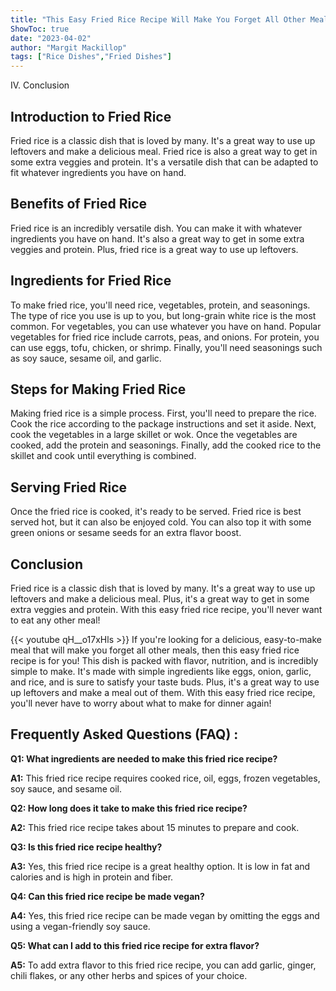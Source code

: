 ```yaml
---
title: "This Easy Fried Rice Recipe Will Make You Forget All Other Meals!"
ShowToc: true 
date: "2023-04-02"
author: "Margit Mackillop" 
tags: ["Rice Dishes","Fried Dishes"]
---
```

IV. Conclusion

## Introduction to Fried Rice 

Fried rice is a classic dish that is loved by many. It's a great way to use up leftovers and make a delicious meal. Fried rice is also a great way to get in some extra veggies and protein. It's a versatile dish that can be adapted to fit whatever ingredients you have on hand. 

## Benefits of Fried Rice

Fried rice is an incredibly versatile dish. You can make it with whatever ingredients you have on hand. It's also a great way to get in some extra veggies and protein. Plus, fried rice is a great way to use up leftovers. 

## Ingredients for Fried Rice

To make fried rice, you'll need rice, vegetables, protein, and seasonings. The type of rice you use is up to you, but long-grain white rice is the most common. For vegetables, you can use whatever you have on hand. Popular vegetables for fried rice include carrots, peas, and onions. For protein, you can use eggs, tofu, chicken, or shrimp. Finally, you'll need seasonings such as soy sauce, sesame oil, and garlic. 

## Steps for Making Fried Rice

Making fried rice is a simple process. First, you'll need to prepare the rice. Cook the rice according to the package instructions and set it aside. Next, cook the vegetables in a large skillet or wok. Once the vegetables are cooked, add the protein and seasonings. Finally, add the cooked rice to the skillet and cook until everything is combined. 

## Serving Fried Rice

Once the fried rice is cooked, it's ready to be served. Fried rice is best served hot, but it can also be enjoyed cold. You can also top it with some green onions or sesame seeds for an extra flavor boost. 

## Conclusion

Fried rice is a classic dish that is loved by many. It's a great way to use up leftovers and make a delicious meal. Plus, it's a great way to get in some extra veggies and protein. With this easy fried rice recipe, you'll never want to eat any other meal!

{{< youtube qH__o17xHls >}} 
If you're looking for a delicious, easy-to-make meal that will make you forget all other meals, then this easy fried rice recipe is for you! This dish is packed with flavor, nutrition, and is incredibly simple to make. It's made with simple ingredients like eggs, onion, garlic, and rice, and is sure to satisfy your taste buds. Plus, it's a great way to use up leftovers and make a meal out of them. With this easy fried rice recipe, you'll never have to worry about what to make for dinner again!

## Frequently Asked Questions (FAQ) :
**Q1: What ingredients are needed to make this fried rice recipe?**

**A1:** This fried rice recipe requires cooked rice, oil, eggs, frozen vegetables, soy sauce, and sesame oil. 

**Q2: How long does it take to make this fried rice recipe?**

**A2:** This fried rice recipe takes about 15 minutes to prepare and cook. 

**Q3: Is this fried rice recipe healthy?**

**A3:** Yes, this fried rice recipe is a great healthy option. It is low in fat and calories and is high in protein and fiber. 

**Q4: Can this fried rice recipe be made vegan?**

**A4:** Yes, this fried rice recipe can be made vegan by omitting the eggs and using a vegan-friendly soy sauce. 

**Q5: What can I add to this fried rice recipe for extra flavor?**

**A5:** To add extra flavor to this fried rice recipe, you can add garlic, ginger, chili flakes, or any other herbs and spices of your choice.




